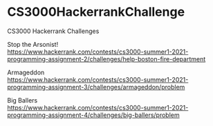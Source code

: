 # CS3000HackerrankChallenge
CS3000 Hackerrank Challenges

Stop the Arsonist!<br />
https://www.hackerrank.com/contests/cs3000-summer1-2021-programming-assignment-2/challenges/help-boston-fire-department

Armageddon<br />
https://www.hackerrank.com/contests/cs3000-summer1-2021-programming-assignment-3/challenges/armageddon/problem

Big Ballers<br />
https://www.hackerrank.com/contests/cs3000-summer1-2021-programming-assignment-4/challenges/big-ballers/problem

